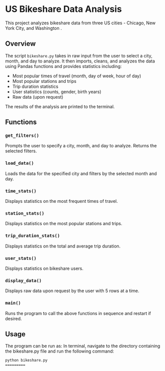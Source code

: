 # US Bikeshare Data Analysis

This project analyzes bikeshare data from three US cities - Chicago, New York City, and Washington .

## Overview

The script `bikeshare.py` takes in raw input from the user to select a city, month, and day to analyze. It then imports, cleans, and analyzes the data using Pandas functions and provides statistics including:

- Most popular times of travel (month, day of week, hour of day)
- Most popular stations and trips
- Trip duration statistics
- User statistics (counts, gender, birth years)
- Raw data (upon request)

The results of the analysis are printed to the terminal.

## Functions

### `get_filters()`

Prompts the user to specify a city, month, and day to analyze. Returns the selected filters.

### `load_data()`

Loads the data for the specified city and filters by the selected month and day.

### `time_stats()`

Displays statistics on the most frequent times of travel.

### `station_stats()`

Displays statistics on the most popular stations and trips.

### `trip_duration_stats()`

Displays statistics on the total and average trip duration.

### `user_stats()`

Displays statistics on bikeshare users.

### `display_data()`

Displays raw data upon request by the user with 5 rows at a time.

### `main()`

Runs the program to call the above functions in sequence and restart if desired.

## Usage

The program can be run as:
In terminal, navigate to the directory containing the bikeshare.py file and run the following command:

```bash
python bikeshare.py
=========

